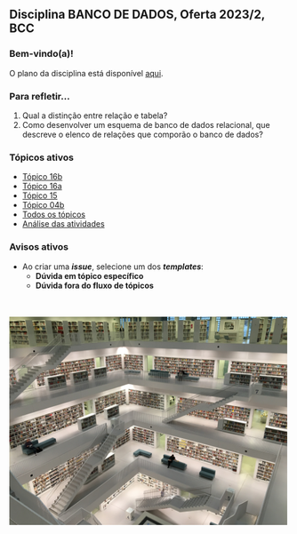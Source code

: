 ## Disciplina **BANCO DE DADOS**, Oferta 2023/2, BCC

### Bem-vindo(a)!

O plano da disciplina está disponível [aqui](./media/bd-2023-2-bcc-plano.pdf).<br>

### Para refletir...

1. Qual a distinção entre relação e tabela?
2. Como desenvolver um esquema de banco de dados relacional, que descreve o elenco de relações que comporão o banco de dados?

### Tópicos ativos

- [Tópico 16b](./topico/topico-16b.md)
- [Tópico 16a](./topico/topico-16a.md)
- [Tópico 15](./topico/topico-15.md)
- [Tópico 04b](./topico/topico-04b.md)
- [Todos os tópicos](topico/topico-index.md)
- [Análise das atividades](./topico/tresultado.md)

### Avisos ativos

- Ao criar uma _**issue**_, selecione um dos _**templates**_:
  - **Dúvida em tópico específico**
  - **Dúvida fora do fluxo de tópicos**

<br>
<br>
<img src="./media/tobias-fischer-PkbZahEG2Ng-unsplash.jpg" width="500">
